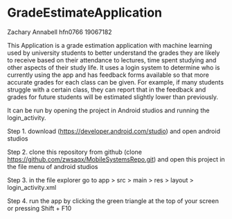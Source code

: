# GradeEstimateApplication

Zachary Annabell hfn0766 19067182 

This Application is a grade estimation application with machine learning used by university students 
to better understand the grades they are likely to receive based on their attendance to lectures, 
time spent studying and other aspects of their study life. It uses a login system to determine who 
is currently using the app and has feedback forms available so that more  accurate grades for each 
class can be given. For example, if many students struggle with a certain class, they can report 
that in the feedback and grades for future students will be estimated slightly lower than previously. 

It can be run by opening the project in Android studios and running the login_activity.

Step 1. download (https://developer.android.com/studio) and open android studios

Step 2. clone this repository from github (clone https://github.com/zwsaqx/MobileSystemsRepo.git) and open this project in the file menu of android studios

Step 3. in the file explorer go to app > src > main > res > layout > login_activity.xml

Step 4. run the app by clicking the green triangle at the top of your screen or pressing Shift + F10


